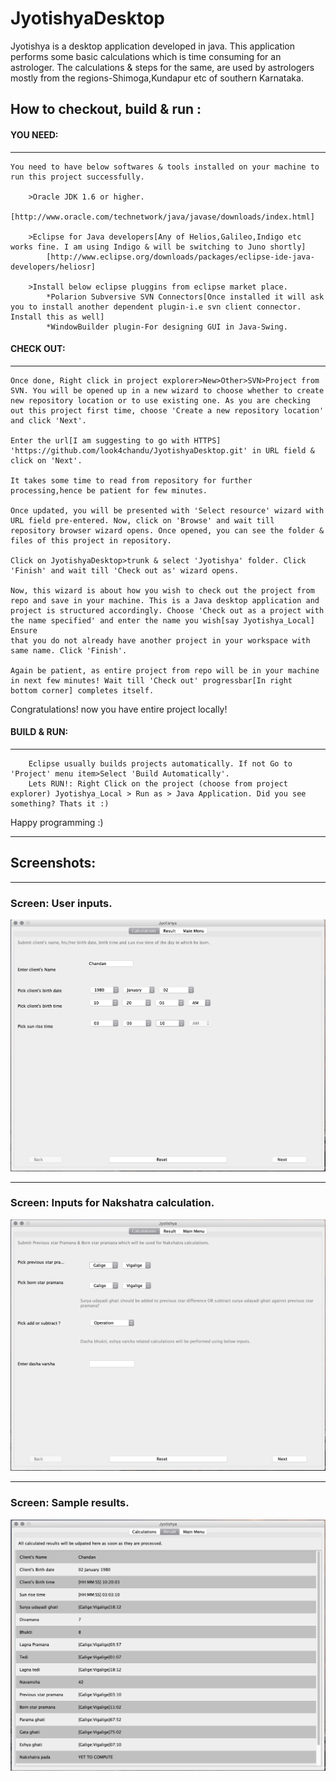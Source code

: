 # JyotishyaDesktop

Jyotishya is a desktop application developed in java. This application performs  some basic calculations which is time consuming for  an astrologer. The calculations &amp; steps for the same, are used by  astrologers mostly from the regions-Shimoga,Kundapur etc of southern Karnataka.
	
 
## How to checkout, build & run :
 
#### YOU NEED:
--------
```
You need to have below softwares & tools installed on your machine to run this project successfully.

	>Oracle JDK 1.6 or higher.
		[http://www.oracle.com/technetwork/java/javase/downloads/index.html]

	>Eclipse for Java developers[Any of Helios,Galileo,Indigo etc works fine. I am using Indigo & will be switching to Juno shortly]
		[http://www.eclipse.org/downloads/packages/eclipse-ide-java-developers/heliosr]

	>Install below eclipse pluggins from eclipse market place.	
		*Polarion Subversive SVN Connectors[Once installed it will ask you to install another dependent plugin-i.e svn client connector. Install this as well]
		*WindowBuilder plugin-For designing GUI in Java-Swing.
```

#### CHECK OUT:
------

```	
Once done, Right click in project explorer>New>Other>SVN>Project from SVN. You will be opened up in a new wizard to choose whether to create 
new repository location or to use existing one. As you are checking out this project first time, choose 'Create a new repository location' and click 'Next'.

Enter the url[I am suggesting to go with HTTPS] 'https://github.com/look4chandu/JyotishyaDesktop.git' in URL field & click on 'Next'.

It takes some time to read from repository for further processing,hence be patient for few minutes.

Once updated, you will be presented with 'Select resource' wizard with URL field pre-entered. Now, click on 'Browse' and wait till 
repository browser wizard opens. Once opened, you can see the folder & files of this project in repository.

Click on JyotishyaDesktop>trunk & select 'Jyotishya' folder. Click 'Finish' and wait till 'Check out as' wizard opens.

Now, this wizard is about how you wish to check out the project from repo and save in your machine. This is a Java desktop application and 
project is structured accordingly. Choose 'Check out as a project with the name specified' and enter the name you wish[say Jyotishya_Local] Ensure 
that you do not already have another project in your workspace with same name. Click 'Finish'.

Again be patient, as entire project from repo will be in your machine in next few minutes! Wait till 'Check out' progressbar[In right
bottom corner] completes itself.

```
Congratulations! now you have entire project locally!

#### BUILD & RUN:
------
```
	Eclipse usually builds projects automatically. If not Go to 'Project' menu item>Select 'Build Automatically'.
	Lets RUN!: Right Click on the project (choose from project explorer) Jyotishya_Local > Run as > Java Application. Did you see something? Thats it :)	
```

Happy programming :)	
		
------

## Screenshots:

------

### Screen: User inputs.
<img src="Screenshot1.png" alt="" class="inline"/>

------

### Screen: Inputs for Nakshatra calculation.
<img src="Screenshot2.png" alt="" class="inline"/>

------

### Screen: Sample results.
<img src="Screenshot3.png" alt="" class="inline"/>
